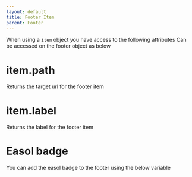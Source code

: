 ```yaml
---
layout: default
title: Footer Item
parent: Footer
---
```


When using a `item` object you have access to the following attributes
Can be accessed on the footer object as below

# item.path

Returns the target url for the footer item

# item.label

Returns the label for the footer item

# Easol badge

You can add the easol badge to the footer using the below variable 


